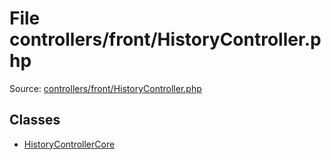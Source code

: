 File controllers/front/HistoryController.php
=========

Source: [controllers/front/HistoryController.php](https://github.com/PrestaShop/PrestaShop/blob/1.6.0.10/controllers/front/HistoryController.php)


Classes
-------

* [HistoryControllerCore](class.HistoryControllerCore.md)

